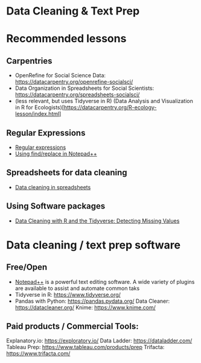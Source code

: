 # Data Cleaning & Text Prep

# Recommended lessons

## Carpentries 
- OpenRefine for Social Science Data: https://datacarpentry.org/openrefine-socialsci/
- Data Organization in Spreadsheets for Social Scientists: https://datacarpentry.org/spreadsheets-socialsci/
- (less relevant, but uses Tidyverse in R) (Data Analysis and Visualization in R for Ecologists)[https://datacarpentry.org/R-ecology-lesson/index.html]

## Regular Expressions
- [Regular expressions](https://regexone.com/)
- [Using find/replace in Notepad++](https://gerardnico.com/ide/notepad/replace)

## Spreadsheets for data cleaning
- [Data cleaning in spreadsheets](https://guides.library.duke.edu/excel/cleaning)

## Using Software packages
- [Data Cleaning with R and the Tidyverse: Detecting Missing Values](https://towardsdatascience.com/data-cleaning-with-r-and-the-tidyverse-detecting-missing-values-ea23c519bc62)

# Data cleaning / text prep software 

## Free/Open
- [Notepad++](https://notepad-plus-plus.org/downloads/) is a powerful text editing software. A wide variety of plugins are available to assist and automate common taks
- Tidyverse in R: https://www.tidyverse.org/
- Pandas with Python: https://pandas.pydata.org/
Data Cleaner:  https://datacleaner.org/
Knime: https://www.knime.com/

## Paid products / Commercial Tools:
Explanatory.io: https://exploratory.io/
Data Ladder: https://dataladder.com/
Tableau Prep: https://www.tableau.com/products/prep
Trifacta: https://www.trifacta.com/

